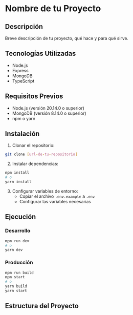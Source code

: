 # Nombre de tu Proyecto

## Descripción
Breve descripción de tu proyecto, qué hace y para qué sirve.

## Tecnologías Utilizadas
- Node.js
- Express
- MongoDB
- TypeScript

## Requisitos Previos
- Node.js (versión 20.14.0 o superior)
- MongoDB (versión 8.14.0 o superior)
- npm o yarn

## Instalación

1. Clonar el repositorio:
```bash
git clone [url-de-tu-repositorio]
```

2. Instalar dependencias:
```bash
npm install
# o
yarn install
```

3. Configurar variables de entorno:
   - Copiar el archivo `.env.example` a `.env`
   - Configurar las variables necesarias

## Ejecución

### Desarrollo
```bash
npm run dev
# o
yarn dev
```

### Producción
```bash
npm run build
npm start
# o
yarn build
yarn start
```

## Estructura del Proyecto